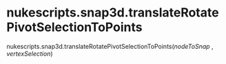 # nukescripts.snap3d.translateRotatePivotSelectionToPoints
nukescripts.snap3d.translateRotatePivotSelectionToPoints(_nodeToSnap_ , _vertexSelection_)